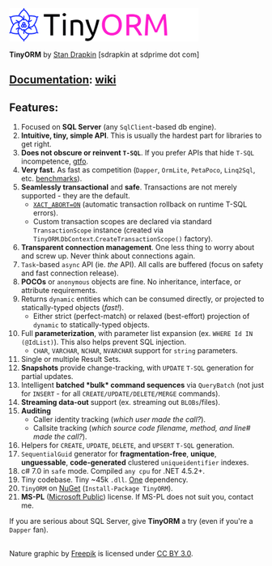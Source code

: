 ![TinyORM](TinyORM-Logo.png "TinyORM")

**TinyORM** by [Stan Drapkin](https://github.com/sdrapkin "Stan Drapkin") [sdrapkin at sdprime dot com]

## [Documentation](https://github.com/sdrapkin/SecurityDriven.TinyORM/wiki): [wiki](https://github.com/sdrapkin/SecurityDriven.TinyORM/wiki) ##

## Features: ##
1.  Focused on **SQL Server** (any `SqlClient`-based db engine).
2.  **Intuitive, tiny, simple API**. This is usually the hardest part for libraries to get right.
3.  **Does not obscure or reinvent `T-SQL`**. If you prefer APIs that hide `T-SQL` incompetence, [gtfo](https://en.wikipedia.org/wiki/Entity_Framework).
4.  **Very fast.** As fast as competition (`Dapper`, `OrmLite`, `PetaPoco`, `Linq2Sql`, etc. [benchmarks](https://gist.github.com/anonymous/5e11edaeaec86753c475cbc13c30d6dd)). 
5.  **Seamlessly transactional** and **safe**. Transactions are not merely supported - they are the default.
	* [`XACT_ABORT=ON`](https://docs.microsoft.com/en-us/sql/t-sql/statements/set-xact-abort-transact-sql) (automatic transaction rollback on runtime T-SQL errors).
	* Custom transaction scopes are declared via standard `TransactionScope` instance (created via `TinyORM`.`DbContext`.`CreateTransactionScope()` factory).
6.  **Transparent connection management**. One less thing to worry about and screw up. Never think about connections again.
7.  `Task`-based `async` API (ie. *the* API). All calls are buffered (focus on safety and fast connection release).
8.  **POCOs** or `anonymous` objects are fine. No inheritance, interface, or attribute requirements.
9.  Returns `dynamic` entities which can be consumed directly, or projected to statically-typed objects (*fast!*).
	* Either strict (perfect-match) or relaxed (best-effort) projection of `dynamic` to statically-typed objects.
10. Full **parameterization**, with parameter list expansion (ex. `WHERE Id IN (@IdList)`). This also helps prevent SQL injection.
	* `CHAR`, `VARCHAR`, `NCHAR`, `NVARCHAR` support for `string` parameters. 
11. Single or multiple Result Sets.
12. **Snapshots** provide change-tracking, with `UPDATE` `T-SQL` generation for partial updates.
13. Intelligent **batched \*bulk\* command sequences** via `QueryBatch` (not just for `INSERT` - for all `CREATE/UPDATE/DELETE/MERGE` commands).
14. **Streaming data-out** support (ex. streaming out `BLOBs`/files).
15. **Auditing**
	* Caller identity tracking (*which user made the call?*).
	* Callsite tracking (*which source code filename, method, and line# made the call?*).
16. Helpers for `CREATE`, `UPDATE`, `DELETE`, and `UPSERT` `T-SQL` generation.
17. `SequentialGuid` generator for **fragmentation-free**, **unique**, **unguessable**, **code-generated** clustered `uniqueidentifier` indexes.
18. c# 7.0 in `safe` mode. Compiled `any cpu` for .NET 4.5.2+.
19. Tiny codebase. Tiny ~45k `.dll`. [One](https://www.nuget.org/packages/System.Threading.Tasks.Extensions/) dependency.
20. `TinyORM` on [NuGet](https://www.nuget.org/packages/tinyorm) (`Install-Package TinyORM`).
21. **MS-PL** ([Microsoft Public](LICENSE.md)) license. If MS-PL does not suit you, contact me.

If you are serious about SQL Server, give **TinyORM** a try (even if you're a `Dapper` fan).

## ##
Nature graphic by [Freepik](http://www.flaticon.com/authors/freepik) is licensed under [CC BY 3.0](http://creativecommons.org/licenses/by/3.0/).
